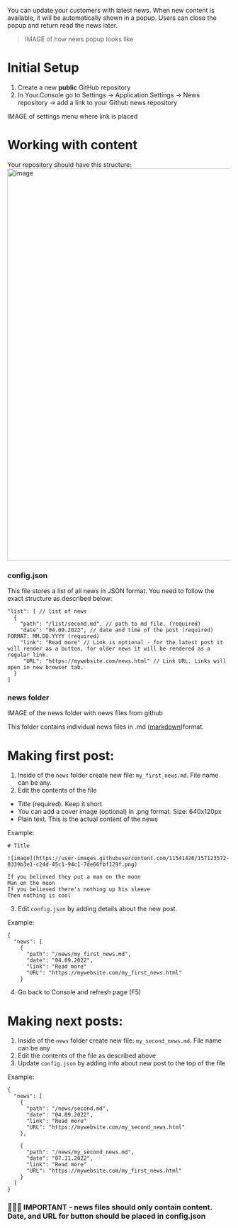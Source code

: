 You can update your customers with latest news. When new content is available, it will be automatically shown in a popup. Users can close the popup and return read the news later.

>IMAGE of how news popup looks like

# Initial Setup
1. Create a new **public** GitHub repository
2. In Your.Console go to Settings -> Application Settings -> News repository -> add a link to your Github news repository

IMAGE of settings menu where link is placed

# Working with content
Your repository should have this structure:
<img width="884" alt="image" src="https://user-images.githubusercontent.com/24506752/157888403-5e3e670f-d09c-44b3-b30f-0e4080a6d23d.png">


### config.json
This file stores a list of all news in JSON format. You need to follow the exact structure as described below:

```
"list": [ // list of news
  {
    "path": "/list/second.md", // path to md file. (required)
    "date": "04.09.2022", // date and time of the post (required) FORMAT: MM.DD.YYYY (required)
    "link": "Read more" // Link is optional - for the latest post it will render as a button, for older news it will be rendered as a regular link. 
     "URL": "https://mywebsite.com/news.html" // Link URL. Links will open in new browser tab.
  }
]
```

### news folder
IMAGE of the news folder with news files from github

This folder contains individual news files in .md ([markdown](https://docs.github.com/en/get-started/writing-on-github/getting-started-with-writing-and-formatting-on-github/basic-writing-and-formatting-syntax))format.



# Making first post:
1. Inside of the `news` folder create new file: `my_first_news.md`. File name can be any.
2. Edit the contents of the file
  - Title (required). Keep it short
  - You can add a cover image (optional) in .png format. Size: 640x120px 
  - Plain text. This is the actual content of the news

Example: 

```
# Title

![image](https://user-images.githubusercontent.com/11541426/157123572-8339b3e1-c24d-45c1-94c1-7de66fbf129f.png)

If you believed they put a man on the moon
Man on the moon
If you believed there's nothing up his sleeve
Then nothing is cool
```

3. Edit `config.json` by adding details about the new post.

Example:
```
{
  "news": [
    {
      "path": "/news/my_first_news.md",
      "date": "04.09.2022",
      "link": "Read more" 
      "URL": "https://mywebsite.com/my_first_news.html"
    }
```
4. Go back to Console and refresh page (F5)

# Making next posts:
1. Inside of the `news` folder create new file: `my_second_news.md`. File name can be any
2. Edit the contents of the file as described above
3. Update `config.json` by adding info about new post to the top of the file

Example: 
```
{
  "news": [
    {
      "path": "/news/second.md",
      "date": "04.09.2022",
      "link": "Read more"  
      "URL": "https://mywebsite.com/my_second_news.html"
    },
    
    {
      "path": "/news/my_second_news.md",
      "date": "07.11.2022",
      "link": "Read more"  
      "URL": "https://mywebsite.com/my_first_news.html"
    }
  ]
}
```

### 🚨🚨🚨 IMPORTANT - news files should only contain content. Date, and URL for button should be placed in config.json 
